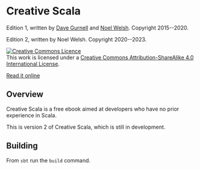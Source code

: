 # Creative Scala

Edition 1, written by [Dave Gurnell](http://twitter.com/davegurnell) and
[Noel Welsh](http://twitter.com/noelwelsh).
Copyright 2015--2020.

Edition 2, written by Noel Welsh.
Copyright 2020--2023.

<a rel="license" href="http://creativecommons.org/licenses/by-sa/4.0/"><img alt="Creative Commons Licence" style="border-width:0" src="https://i.creativecommons.org/l/by-sa/4.0/88x31.png" /></a><br />This work is licensed under a <a rel="license" href="http://creativecommons.org/licenses/by-sa/4.0/">Creative Commons Attribution-ShareAlike 4.0 International License</a>.

[Read it online](https://creativescala.org/creative-scala)


## Overview

Creative Scala is a free ebook aimed at developers
who have no prior experience in Scala.

This is version 2 of Creative Scala, which is still in development. 


## Building

From `sbt` run the `build` command.
